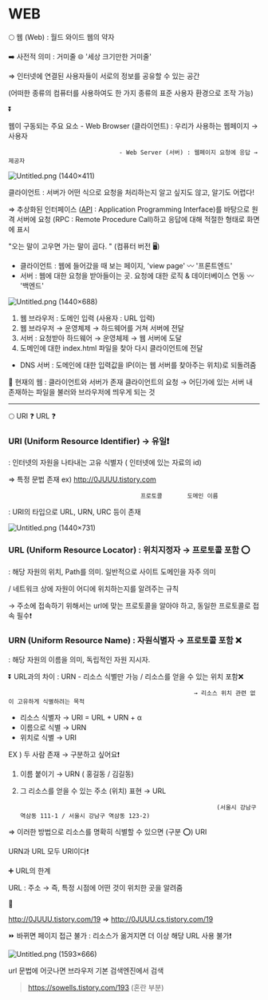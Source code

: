 # WEB

🌕 웹 (Web) : 월드 와이드 웹의 약자

➡️ 사전적 의미 : 거미줄 🌐 '세상 크기만한 거미줄'

⇒ 인터넷에 연결된 사용자들이 서로의 정보를 공유할 수 있는 공간

(어떠한 종류의 컴퓨터를 사용하여도 한 가지 종류의 표준 사용자 환경으로 조작 가능)

⏬

웹이 구동되는 주요 요소 - Web Browser (클라이언트) : 우리가 사용하는 웹페이지 → 사용자

```
                               - Web Server (서버) : 웹페이지 요청에 응답 → 제공자
```

![Untitled.png (1440×411)](https://s3.us-west-2.amazonaws.com/secure.notion-static.com/537b0df0-fad1-4d25-8a91-ddfc78a74212/Untitled.png?X-Amz-Algorithm=AWS4-HMAC-SHA256&X-Amz-Credential=AKIAT73L2G45O3KS52Y5%2F20210722%2Fus-west-2%2Fs3%2Faws4_request&X-Amz-Date=20210722T143242Z&X-Amz-Expires=86400&X-Amz-Signature=8b81a795ad1c06f6f8cf259e65caf1eec711a1dc3b9a950c2528d9faa09c70c3&X-Amz-SignedHeaders=host&response-content-disposition=filename%20%3D%22Untitled.png%22)

클라이언트 : 서버가 어떤 식으로 요청을 처리하는지 알고 싶지도 않고, 알기도 어렵다!

⇒ 추상화된 인터페이스 ([API](https://www.notion.so/API-5d277561a99c4421bc3120bfb4add15e) : Application Programming Interface)를 바탕으로 원격 서버에 요청 (RPC : Remote Procedure Call)하고 응답에 대해 적절한 형태로 화면에 표시

"오는 말이 고우면 가는 말이 곱다. " (컴퓨터 버전 🖥️)

- 클라이언트 : 웹에 들어갔을 때 보는 페이지, 'view page'  〰️ '프론트엔드'
- 서버 : 웹에 대한 요청을 받아들이는 곳. 요청에 대한 로직 & 데이터베이스 연동 〰️ '백엔드'

![Untitled.png (1440×688)](https://s3.us-west-2.amazonaws.com/secure.notion-static.com/1e0c97d8-4d4e-4576-acc9-d5934e645304/Untitled.png?X-Amz-Algorithm=AWS4-HMAC-SHA256&X-Amz-Credential=AKIAT73L2G45O3KS52Y5%2F20210722%2Fus-west-2%2Fs3%2Faws4_request&X-Amz-Date=20210722T143251Z&X-Amz-Expires=86400&X-Amz-Signature=6026c0a9cf27d7ae8249f9ddc83d6a7d1e7c05351686bd05e1452a27502ff682&X-Amz-SignedHeaders=host&response-content-disposition=filename%20%3D%22Untitled.png%22)

1. 웹 브라우저 : 도메인 입력 (사용자 : URL 입력)
2. 웹 브라우저 → 운영체제 → 하드웨어를 거쳐 서버에 전달
3. 서버 : 요청받아 하드웨어 → 운영체제 → 웹 서버에 도달
4. 도메인에 대한 index.html 파일을 찾아 다시 클라이언트에 전달

- DNS 서버 : 도메인에 대한 입력값을 IP(이는 웹 서버를 찾아주는 위치)로 되돌려줌

💬 현재의 웹 : 클라이언트와 서버가 존재
 클라이언트의 요청 → 어딘가에 있는 서버 내 존재하는 파일을 불러와 브라우저에 띄우게 되는 것

------

🌕 URI ❓ URL ❓

### URI (Uniform Resource Identifier) → 유일❗

: 인터넷의 자원을 나타내는 고유 식별자 ( 인터넷에 있는 자료의 id)

⇒ 특정 문법 존재   ex)    http://0JUUU.tistory.com

```
                                     프로토콜       도메인 이름
```

: URI의 타입으로 URL, URN, URC 등이 존재

![Untitled.png (1440×731)](https://s3.us-west-2.amazonaws.com/secure.notion-static.com/25950644-1ade-4183-8142-8e2357eafa7e/Untitled.png?X-Amz-Algorithm=AWS4-HMAC-SHA256&X-Amz-Credential=AKIAT73L2G45O3KS52Y5%2F20210722%2Fus-west-2%2Fs3%2Faws4_request&X-Amz-Date=20210722T143304Z&X-Amz-Expires=86400&X-Amz-Signature=15a2101756c834c2f2ce9bf044f786b71661b69ada2327c3adde2a2f1cb2348c&X-Amz-SignedHeaders=host&response-content-disposition=filename%20%3D%22Untitled.png%22)

### URL (Uniform Resource Locator) : 위치지정자 → 프로토콜 포함 ⭕

: 해당 자원의 위치, Path를 의미. 일반적으로 사이트 도메인을 자주 의미

/ 네트워크 상에 자원이 어디에 위치하는지를 알려주는 규칙

→ 주소에 접속하기 위해서는 url에 맞는 프로토콜을 알아야 하고, 동일한 프로토콜로 접속 필수❗

### URN (Uniform Resource Name) : 자원식별자 → 프로토콜 포함 ❌

: 해당 자원의 이름을 의미, 독립적인 자원 지시자.

⏬ URL과의 차이 : URN - 리소스 식별만 가능 / 리소스를 얻을 수 있는 위치 포함❌

```
                                                    → 리소스 위치 관련 없이 고유하게 식별하려는 목적
```

- 리소스 식별자 → URI = URL + URN + α
- 이름으로 식별 → URN
- 위치로 식별 → URI

EX ) 두 사람 존재 → 구분하고 싶어요❗

1. 이름 붙이기 → URN ( 홍길동 / 김길동)

2. 그 리소스를 얻을 수 있는 주소 (위치) 표현 → URL

   ```
                                                          (서울시 강남구 역삼동 111-1 / 서울시 강남구 역삼동 123-2)
   ```

⇒ 이러한 방법으로 리소스를 명확히 식별할 수 있으면 (구분 ⭕) URI

URN과 URL 모두 URI이다❗

➕ URL의 한계

URL : 주소 → 즉, 특정 시점에 어떤 것이 위치한 곳을 알려줌

🔻

http://0JUUU.tistory.com/19 ⇒   http://0JUUU.cs.tistory.com/19

⏩ 바뀌면 페이지 접근 불가 : 리소스가 옮겨지면 더 이상 해당 URL 사용 불가❗

![Untitled.png (1593×666)](https://s3.us-west-2.amazonaws.com/secure.notion-static.com/227828ea-6d25-48af-8163-5955531a5021/Untitled.png?X-Amz-Algorithm=AWS4-HMAC-SHA256&X-Amz-Credential=AKIAT73L2G45O3KS52Y5%2F20210722%2Fus-west-2%2Fs3%2Faws4_request&X-Amz-Date=20210722T143317Z&X-Amz-Expires=86400&X-Amz-Signature=b0bd99be051353a33833200c75757ac1d2cb5d2a7d7c837b84e931eb4417582f&X-Amz-SignedHeaders=host&response-content-disposition=filename%20%3D%22Untitled.png%22)

url 문법에 어긋나면 브라우저 기본 검색엔진에서 검색

> https://sowells.tistory.com/193   (혼란 부분)